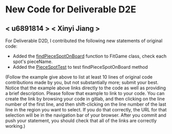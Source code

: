 # New Code for Deliverable D2E

## < u6891814 > < Xinyi Jiang >

For Deliverable D2D, I contributed the following new statements of original code:

- Added the [findPieceSpotOnBoard](https://gitlab.cecs.anu.edu.au/u6891814/comp1110-ass2-tue15h/-/blob/master/src/comp1110/ass2/FitGame.java#L506-525) function to FitGame class, check each spot's pieceName.
- Added the [PieceSpotTest](https://gitlab.cecs.anu.edu.au/u6891814/comp1110-ass2-tue15h/-/blob/master/tests/comp1110/ass2/PieceSpotTest.java) to test findPieceSpotOnBoard method

(Follow the example give above to list at least 10 lines of original code contributions made by you, but not substantially more; submit your best. Notice that the example above links directly to the code as well as providing a brief description.   Please follow that example to link to your code.  You can create the link by browsing your code in gitlab, and then clicking on the line number of the first line, and then shift-clicking on the line number of the last line in the region you want to select.  If you do that correctly, the URL for that selection will be in the navigation bar of your browser.  After you commit and push your statement, you should check that all of the links are correctly working.)